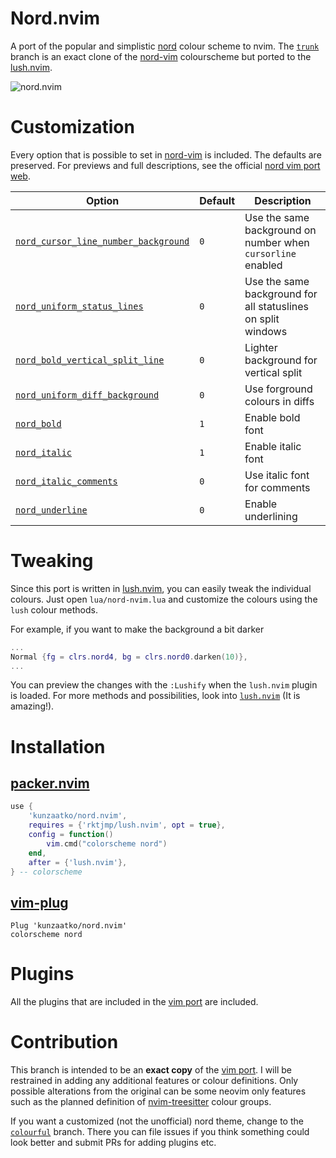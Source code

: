 # Nord.nvim
A port of the popular and simplistic [nord](https://www.nordtheme.com/) colour scheme to nvim. The [`trunk`](https://github.com/kunzaatko/nord.nvim/tree/trunk) branch is an exact clone of the [nord-vim](https://github.com/arcticicestudio/nord-vim) colourscheme but ported to the [lush.nvim](https://github.com/rktjmp/lush.nvim).

![nord.nvim](https://user-images.githubusercontent.com/56647779/117521912-a0188b00-afb0-11eb-857a-7554874c5050.png)

# Customization
Every option that is possible to set in [nord-vim](https://github.com/arcticicestudio/nord-vim) is included. The defaults are preserved. For previews and full descriptions, see the official [nord vim port web](https://www.nordtheme.com/docs/ports/vim/configuration).

| Option                                                                                                                              | Default | Description                                                  |
| --------                                                                                                                            | ------- | -----------                                                  |
| [`nord_cursor_line_number_background`](https://www.nordtheme.com/docs/ports/vim/configuration#active-cursor-line-number-background) | `0`     | Use the same background on number when `cursorline` enabled  |
| [`nord_uniform_status_lines`](https://www.nordtheme.com/docs/ports/vim/configuration#uniform-status-lines)                          | `0`     | Use the same background for all statuslines on split windows |
| [`nord_bold_vertical_split_line`](https://www.nordtheme.com/docs/ports/vim/configuration#bold-vertical-split-lines)                 | `0`     | Lighter background for vertical split                        |
| [`nord_uniform_diff_background`](https://www.nordtheme.com/docs/ports/vim/configuration#uniform-diff-background)                    | `0`     | Use forground colours in diffs                               |
| [`nord_bold`](https://www.nordtheme.com/docs/ports/vim/configuration#bold-style)                                                    | `1`     | Enable bold font                                             |
| [`nord_italic`](https://www.nordtheme.com/docs/ports/vim/configuration#italic-style)                                                | `1`     | Enable italic font                                           |
| [`nord_italic_comments`](https://www.nordtheme.com/docs/ports/vim/configuration#italic-comments)                                    | `0`     | Use italic font for comments                                 |
| [`nord_underline`](https://www.nordtheme.com/docs/ports/vim/configuration#underline-style)                                          | `0`     | Enable underlining                                           |

# Tweaking
Since this port is written in [lush.nvim](https://github.com/rktjmp/lush.nvim), you can easily tweak the individual colours. Just open `lua/nord-nvim.lua` and customize the colours using the `lush` colour methods.

For example, if you want to make the background a bit darker
```lua
...
Normal {fg = clrs.nord4, bg = clrs.nord0.darken(10)},
...
```
You can preview the changes with the `:Lushify` when the `lush.nvim` plugin is loaded. For more methods and possibilities, look into [`lush.nvim`](https://github.com/rktjmp/lush.nvim) (It is amazing!).

# Installation
## [packer.nvim](https://github.com/wbthomason/packer.nvim)
```lua
use {
    'kunzaatko/nord.nvim',
    requires = {'rktjmp/lush.nvim', opt = true},
    config = function()
        vim.cmd("colorscheme nord")
    end,
    after = {'lush.nvim'},
} -- colorscheme
```
## [vim-plug](https://github.com/junegunn/vim-plug)
```vim
Plug 'kunzaatko/nord.nvim'
colorscheme nord
```

# Plugins
All the plugins that are included in the [vim port](https://github.com/arcticicestudio/nord-vim) are included.

# Contribution
This branch is intended to be an __exact copy__ of the [vim port](https://github.com/arcticicestudio/nord-vim). I will be restrained in adding any additional features or colour definitions. Only possible alterations from the original can be some neovim only features such as the planned definition of [nvim-treesitter](https://github.com/nvim-treesitter/nvim-treesitter) colour groups.

If you want a customized (not the unofficial) nord theme, change to the [`colourful`](https://github.com/kunzaatko/nord.nvim/tree/colourful) branch. There you can file issues if you think something could look better and submit PRs for adding plugins etc.
